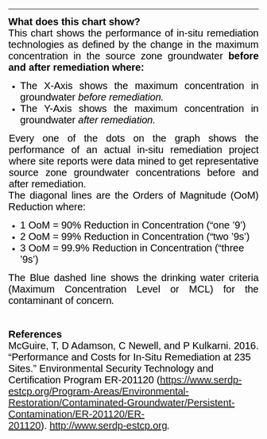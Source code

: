 <hr class="solid">
<p style="margin-top:0pt;margin-bottom:0pt;text-align:justify;vertical-align:baseline;"><span style="font-size:20px;font-family:sans-serif;color:black;font-weight:bold;">What does this chart show?&nbsp;</span></p>


<p style="margin-top:0pt;margin-bottom:0pt;text-align:justify;vertical-align:baseline;"><span style="font-size:20px;font-family:sans-serif;color:black;">This chart shows the performance of in-situ remediation technologies as defined by the change in the maximum concentration in the source zone groundwater&nbsp;</span><span style="font-size:20px;font-family:sans-serif;color:black;font-weight:bold;">before and after remediation where:</span></p>
<ul>
    <li style="margin-top:0pt;margin-bottom:0pt;text-align:justify;vertical-align:baseline;"><span style="font-size:20px;font-family:sans-serif;color:black;">The X-Axis shows the maximum concentration in groundwater&nbsp;</span><span style="font-size:20px;font-family:sans-serif;color:black;font-style:italic;">before remediation. &nbsp;</span></li>
    <li style="margin-top:0pt;margin-bottom:0pt;text-align:justify;vertical-align:baseline;"><span style="font-size:20px;font-family:sans-serif;color:black;">The Y-Axis shows the maximum concentration in groundwater&nbsp;</span><span style="font-size:20px;font-family:sans-serif;color:black;font-style:italic;">after remediation.&nbsp;</span></li>
</ul>
<p style="margin-top:0pt;margin-bottom:0pt;margin-left:.01in;text-align:justify;vertical-align:baseline;"><span style="font-size:20px;font-family:sans-serif;color:black;">Every one of the dots on the graph shows the performance of an actual in-situ remediation project where site reports were data mined to get representative source zone groundwater concentrations before and after remediation.&nbsp;</span></p>
<p style="margin-top:0pt;margin-bottom:0pt;text-align:justify;vertical-align:baseline;"><span style="font-size:20px;font-family:sans-serif;color:black;">The diagonal lines are the Orders of Magnitude (</span><span style="font-size:20px;font-family:sans-serif;color:black;">OoM</span><span style="font-size:20px;font-family:sans-serif;color:black;">) Reduction where:</span></p>
<ul>
    <li><span style="font-size:20px;font-family:sans-serif;color:black;">1&nbsp;</span><span style="font-size:20px;font-family:sans-serif;color:black;">OoM</span><span style="font-size:20px;font-family:sans-serif;color:black;">&nbsp;= 90% Reduction in Concentration (&ldquo;one &rsquo;9&rsquo;)</span></li>
    <li><span style="font-size:20px;font-family:sans-serif;color:black;">2&nbsp;</span><span style="font-size:20px;font-family:sans-serif;color:black;">OoM</span><span style="font-size:20px;font-family:sans-serif;color:black;">&nbsp;= 99% Reduction in Concentration (&ldquo;two &rsquo;9s&rsquo;)</span></li>
    <li><span style="font-size:20px;font-family:sans-serif;color:black;">3&nbsp;</span><span style="font-size:20px;font-family:sans-serif;color:black;">OoM</span><span style="font-size:20px;font-family:sans-serif;color:black;">&nbsp;= 99.9% Reduction in Concentration (&ldquo;three &rsquo;9s&rsquo;)</span></li>
</ul>
<p style="margin-top:0pt;margin-bottom:0pt;text-align:justify;vertical-align:baseline;"><span style="font-size:20px;font-family:sans-serif;color:black;">The Blue dashed line shows the drinking water criteria (Maximum Concentration Level or MCL) for the contaminant of concern</span><span style="font-size:20px;font-family:sans-serif;color:black;font-style:italic;">.</span></p>
<p><br></p>
<p style="margin-top:0pt;margin-bottom:0pt;text-align:justify;vertical-align:baseline;"><span style="font-size:20px;font-family:sans-serif;color:black;font-weight:bold;">References</span></p>
<p style="margin-top:0pt;margin-bottom:0pt;text-align:left;vertical-align:baseline;"><span style="font-size:20px;font-family:sans-serif;color:black;">McGuire, T, D Adamson, C Newell, and P Kulkarni. 2016. &ldquo;Performance and Costs for In-Situ Remediation at 235 Sites.&rdquo; Environmental Security Technology and Certification Program ER-201120 (</span><a href="https://www.serdp-estcp.org/Program-Areas/Environmental-Restoration/Contaminated-Groundwater/Persistent-Contamination/ER-201120/ER-201120"></a><span style="font-size:20px;font-family:sans-serif;color:black;"><a href="https://www.serdp-estcp.org/Program-Areas/Environmental-Restoration/Contaminated-Groundwater/Persistent-Contamination/ER-201120/ER-201120">https://www.serdp-estcp.org/Program-Areas/Environmental-Restoration/Contaminated-Groundwater/Persistent-Contamination/ER-201120/ER-201120</a></span><span style="font-size:20px;font-family:sans-serif;color:black;">).&nbsp;</span><a href="http://www.serdp-estcp.org"></a><span style="font-size:20px;font-family:sans-serif;color:black;"><a href="http://www.serdp-estcp.org">http://www.serdp-estcp.org</a></span><span style="font-size:20px;font-family:sans-serif;color:black;font-style:italic;">.</span></p>